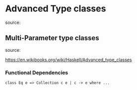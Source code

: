 # Advanced Type classes

source:

## Multi-Parameter type classes

source:

https://en.wikibooks.org/wiki/Haskell/Advanced_type_classes

### Functional Dependencies

`class Eq e => Collection c e | c -> e where ...`
